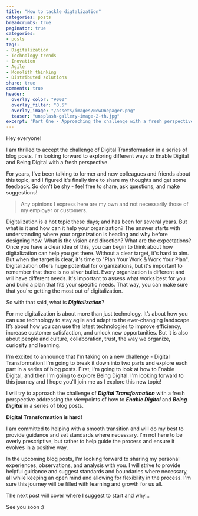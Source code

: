 ```yaml
---
title: "How to tackle digtalization"
categories: posts
breadcrumbs: true
paginator: true
categories: 
- posts
tags:
- Digitalization
- Technology trends
- Inovation
- Agile
- Monolith thinking
- Distributed solutions
share: true
comments: true
header:
  overlay_color: "#000"
  overlay_filter: "0.5"
  overlay_image: "/assets/images/NewOnepager.png"
  teaser: "unsplash-gallery-image-2-th.jpg"
excerpt: 'Part One - Approaching the challenge with a fresh perspective'
---
```

Hey everyone!  

I am thrilled to accept the challenge of Digital Transformation in a series of blog posts. I'm looking forward to exploring different ways to Enable Digital and Being Digital with a fresh perspective.

For years, I've been talking to former and new colleagues and friends about this topic, and I figured it's finally time to share my thoughts and get some feedback. So don't be shy - feel free to share, ask questions, and make suggestions!

> Any opinions I express here are my own and not necessarily those of my employer or customers.

Digitalization is a hot topic these days; and has been for several years. But what is it and how can it help your organization? The answer starts with understanding where your organization is heading and why before designing how. What is the vision and direction? What are the expectations? Once you have a clear idea of this, you can begin to think about how digitalization can help you get there. Without a clear target, it's hard to aim. But when the target is clear, it's time to "Plan Your Work & Work Your Plan". Digitalization offers huge potential for organizations, but it's important to remember that there is no silver bullet. Every organization is different and will have different needs. It's important to assess what works best for you and build a plan that fits your specific needs. That way, you can make sure that you're getting the most out of digitalization.

So with that said, what is ***Digitalization***?

For me digitalization is about more than just technology. It’s about how you can use technology to stay agile and adapt to the ever-changing landscape. It’s about how you can use the latest technologies to improve efficiency, increase customer satisfaction, and unlock new opportunities.  But it is also about people and culture, collaboration, trust, the way we organize, curiosity and learning.

I'm excited to announce that I'm taking on a new challenge - Digital Transformation! I'm going to break it down into two parts and explore each part in a series of blog posts. First, I'm going to look at how to Enable Digital, and then I'm going to explore Being Digital. I'm looking forward to this journey and I hope you'll join me as I explore this new topic!

I will try to approach the challenge of ***Digital Transformation*** with a fresh perspective addressing the viewpoints of how to ***Enable Digital*** and ***Being Digital*** in a series of blog posts. 

**Digital Transformation is hard!**

I am committed to helping with a smooth transition and will do my best to provide guidance and set standards where necessary. I'm not here to be overly prescriptive, but rather to help guide the process and ensure it evolves in a positive way.

In the upcoming blog posts, I'm looking forward to sharing my personal experiences, observations, and analysis with you. I will strive to provide helpful guidance and suggest standards and boundaries where necessary, all while keeping an open mind and allowing for flexibility in the process. I'm sure this journey will be filled with learning and growth for us all.

The next post will cover where I suggest to start and why...

See you soon :)  
